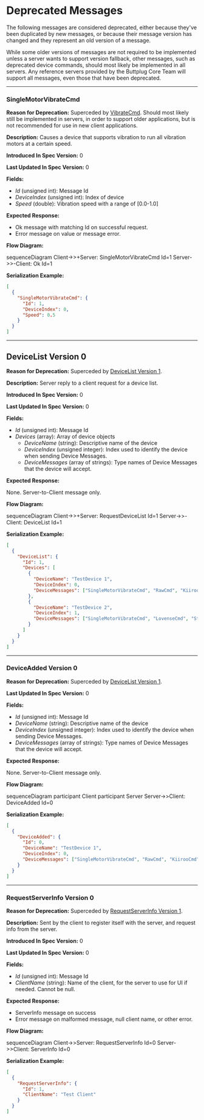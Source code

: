 # Deprecated Messages

The following messages are considered deprecated, either because
they've been duplicated by new messages, or because their message
version has changed and they represent an old version of a message.

While some older versions of messages are not required to be
implemented unless a server wants to support version fallback, other
messages, such as deprecated device commands, should most likely be
implemented in all servers. Any reference servers provided by the
Buttplug Core Team will support all messages, even those that have
been deprecated.

---
### SingleMotorVibrateCmd

**Reason for Deprecation:** Superceded by
[VibrateCmd](generic.md#vibratecmd). Should most likely still be
implemented in servers, in order to support older applications, but is
not recommended for use in new client applications.

**Description:** Causes a device that supports vibration to run all
vibration motors at a certain speed.

**Introduced In Spec Version:** 0

**Last Updated In Spec Version:** 0

**Fields:**

* _Id_ (unsigned int): Message Id
* _DeviceIndex_ (unsigned int): Index of device
* _Speed_ (double): Vibration speed with a range of [0.0-1.0]

**Expected Response:**

* Ok message with matching Id on successful request.
* Error message on value or message error.

**Flow Diagram:**

<mermaid>
sequenceDiagram
    Client->>+Server: SingleMotorVibrateCmd Id=1
    Server->>-Client: Ok Id=1
</mermaid>

**Serialization Example:**

```json
[
  {
    "SingleMotorVibrateCmd": {
      "Id": 1,
      "DeviceIndex": 0,
      "Speed": 0.5
    }
  }
]
```

---
## DeviceList Version 0

**Reason for Deprecation:** Superceded by [DeviceList Version 1](enumeration.md#devicelist).

**Description:** Server reply to a client request for a device list.

**Introduced In Spec Version:** 0

**Last Updated In Spec Version:** 0

**Fields:**

* _Id_ (unsigned int): Message Id
* _Devices_ (array): Array of device objects
  * _DeviceName_ (string): Descriptive name of the device
  * _DeviceIndex_ (unsigned integer): Index used to identify the device when sending Device Messages.
  * _DeviceMessages_ (array of strings): Type names of Device Messages that the device will accept.

**Expected Response:**

None. Server-to-Client message only.

**Flow Diagram:**

<mermaid>
sequenceDiagram
    Client->>+Server: RequestDeviceList Id=1
    Server->>-Client: DeviceList Id=1
</mermaid>

**Serialization Example:**

```json
[
  {
    "DeviceList": {
      "Id": 1,
      "Devices": [
        {
          "DeviceName": "TestDevice 1",
          "DeviceIndex": 0,
          "DeviceMessages": ["SingleMotorVibrateCmd", "RawCmd", "KiirooCmd", "StopDeviceCmd"]
        },
        {
          "DeviceName": "TestDevice 2",
          "DeviceIndex": 1,
          "DeviceMessages": ["SingleMotorVibrateCmd", "LovenseCmd", "StopDeviceCmd"]
        }
      ]
    }
  }
]
```
---
### DeviceAdded Version 0

**Reason for Deprecation:** Superceded by [DeviceList Version 1](enumeration.md#devicelist).

**Last Updated In Spec Version:** 0

**Fields:**

* _Id_ (unsigned int): Message Id
* _DeviceName_ (string): Descriptive name of the device
* _DeviceIndex_ (unsigned integer): Index used to identify the device
  when sending Device Messages.
* _DeviceMessages_ (array of strings): Type names of Device Messages
  that the device will accept.

**Expected Response:**

None. Server-to-Client message only.

**Flow Diagram:**

<mermaid>
sequenceDiagram
    participant Client
    participant Server
    Server->>Client: DeviceAdded Id=0
</mermaid>

**Serialization Example:**

```json
[
  {
    "DeviceAdded": {
      "Id": 0,
      "DeviceName": "TestDevice 1",
      "DeviceIndex": 0,
      "DeviceMessages": ["SingleMotorVibrateCmd", "RawCmd", "KiirooCmd", "StopDeviceCmd"]
    }
  }
]
```
---
### RequestServerInfo Version 0

**Reason for Deprecation:** Superceded by [RequestServerInfo Version 1](identification.md#requestserverinfo).

**Description:** Sent by the client to register itself with the server, and request info from the server.

**Introduced In Spec Version:** 0

**Last Updated In Spec Version:** 0

**Fields:**

* _Id_ (unsigned int): Message Id
* _ClientName_ (string): Name of the client, for the server to use for UI if needed. Cannot be null.

**Expected Response:**

* ServerInfo message on success
* Error message on malformed message, null client name, or other error.

**Flow Diagram:**

<mermaid>
sequenceDiagram
    Client->>Server: RequestServerInfo Id=0
    Server->>Client: ServerInfo Id=0
</mermaid>

**Serialization Example:**

```json
[
  {
    "RequestServerInfo": {
      "Id": 1,
      "ClientName": "Test Client"
    }
  }
]
```
